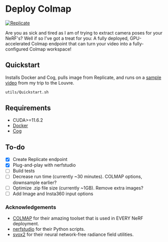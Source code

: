 # Deploy Colmap

[![Replicate](https://replicate.com/jimothyjohn/colmap/badge)](https://replicate.com/jimothyjohn/colmap)

Are you as sick and tired as I am of trying to extract camera poses for your NeRF's? Well if so I've got a treat for you: A fully deployed, GPU-accelerated Colmap endpoint that can turn your video into a fully-configured Colmap workspace!

## Quickstart

Installs Docker and Cog, pulls image from Replicate, and runs on a [sample video](https://whatagan.s3.amazonaws.com/LionStatue.MOV) from my trip to the Louvre.

```bash
utils/Quickstart.sh
```

## Requirements

* CUDA>=11.6.2
* [Docker](https://www.docker.com)
* [Cog](https://github.com/replicate/cog#install)

## To-do

- [x] Create Replicate endpoint
- [x] Plug-and-play with nerfstudio
- [ ] Build tests
- [ ] Decrease run time (currently ~30 minutes). COLMAP options, downsample earlier?
- [ ] Optimize .zip file size (currently ~1GB). Remove extra images?
- [ ] Add Image and Insta360 input options

### Acknowledgements

- [COLMAP](https://github.com/colmap/colmap) for their amazing toolset that is used in EVERY NeRF deployment.
- [nerfstudio](https://github.com/nerfstudio-project/nerfstudio/blob/main/scripts) for their Python scripts.
- [svox2](https://github.com/sxyu/svox2/opt) for their neural network-free radiance field utilities.
